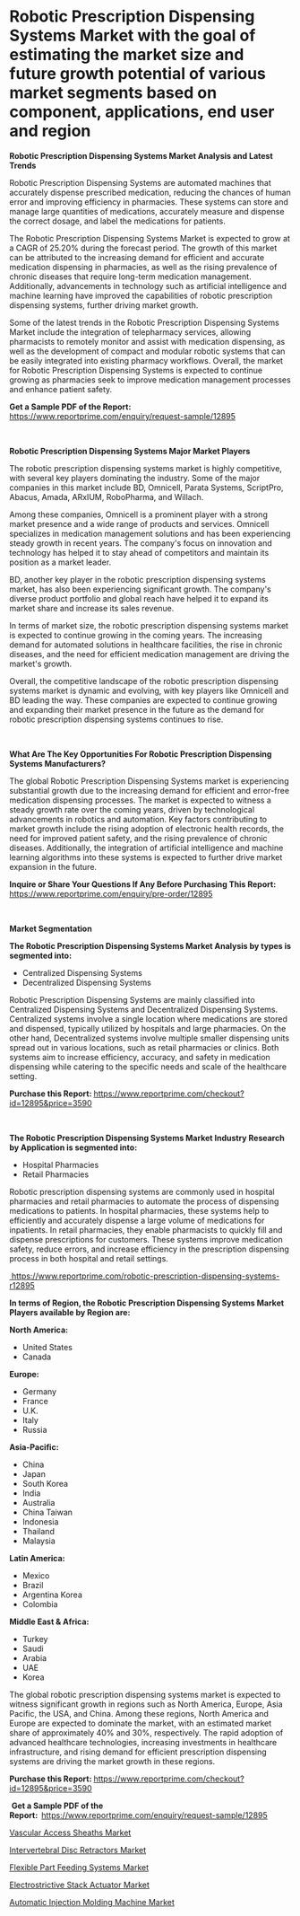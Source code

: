 <p><h1>Robotic Prescription Dispensing Systems Market with the goal of estimating the market size and future growth potential of various market segments based on component, applications, end user and region</h1></p><p><strong>Robotic Prescription Dispensing Systems Market Analysis and Latest Trends</strong></p>
<p><p>Robotic Prescription Dispensing Systems are automated machines that accurately dispense prescribed medication, reducing the chances of human error and improving efficiency in pharmacies. These systems can store and manage large quantities of medications, accurately measure and dispense the correct dosage, and label the medications for patients.</p><p>The Robotic Prescription Dispensing Systems Market is expected to grow at a CAGR of 25.20% during the forecast period. The growth of this market can be attributed to the increasing demand for efficient and accurate medication dispensing in pharmacies, as well as the rising prevalence of chronic diseases that require long-term medication management. Additionally, advancements in technology such as artificial intelligence and machine learning have improved the capabilities of robotic prescription dispensing systems, further driving market growth.</p><p>Some of the latest trends in the Robotic Prescription Dispensing Systems Market include the integration of telepharmacy services, allowing pharmacists to remotely monitor and assist with medication dispensing, as well as the development of compact and modular robotic systems that can be easily integrated into existing pharmacy workflows. Overall, the market for Robotic Prescription Dispensing Systems is expected to continue growing as pharmacies seek to improve medication management processes and enhance patient safety.</p></p>
<p><strong>Get a Sample PDF of the Report:&nbsp;</strong> <a href="https://www.reportprime.com/enquiry/request-sample/12895">https://www.reportprime.com/enquiry/request-sample/12895</a></p>
<p>&nbsp;</p>
<p><strong>Robotic Prescription Dispensing Systems Major Market Players</strong></p>
<p><p>The robotic prescription dispensing systems market is highly competitive, with several key players dominating the industry. Some of the major companies in this market include BD, Omnicell, Parata Systems, ScriptPro, Abacus, Amada, ARxIUM, RoboPharma, and Willach.</p><p>Among these companies, Omnicell is a prominent player with a strong market presence and a wide range of products and services. Omnicell specializes in medication management solutions and has been experiencing steady growth in recent years. The company's focus on innovation and technology has helped it to stay ahead of competitors and maintain its position as a market leader.</p><p>BD, another key player in the robotic prescription dispensing systems market, has also been experiencing significant growth. The company's diverse product portfolio and global reach have helped it to expand its market share and increase its sales revenue.</p><p>In terms of market size, the robotic prescription dispensing systems market is expected to continue growing in the coming years. The increasing demand for automated solutions in healthcare facilities, the rise in chronic diseases, and the need for efficient medication management are driving the market's growth.</p><p>Overall, the competitive landscape of the robotic prescription dispensing systems market is dynamic and evolving, with key players like Omnicell and BD leading the way. These companies are expected to continue growing and expanding their market presence in the future as the demand for robotic prescription dispensing systems continues to rise.</p></p>
<p>&nbsp;</p>
<p><strong>What Are The Key Opportunities For Robotic Prescription Dispensing Systems Manufacturers?</strong></p>
<p><p>The global Robotic Prescription Dispensing Systems market is experiencing substantial growth due to the increasing demand for efficient and error-free medication dispensing processes. The market is expected to witness a steady growth rate over the coming years, driven by technological advancements in robotics and automation. Key factors contributing to market growth include the rising adoption of electronic health records, the need for improved patient safety, and the rising prevalence of chronic diseases. Additionally, the integration of artificial intelligence and machine learning algorithms into these systems is expected to further drive market expansion in the future.</p></p>
<p><strong>Inquire or Share Your Questions If Any Before Purchasing This Report:</strong> <a href="https://www.reportprime.com/enquiry/pre-order/12895">https://www.reportprime.com/enquiry/pre-order/12895</a></p>
<p>&nbsp;</p>
<p><strong>Market Segmentation</strong></p>
<p><strong>The Robotic Prescription Dispensing Systems Market Analysis by types is segmented into:</strong></p>
<p><ul><li>Centralized Dispensing Systems</li><li>Decentralized Dispensing Systems</li></ul></p>
<p><p>Robotic Prescription Dispensing Systems are mainly classified into Centralized Dispensing Systems and Decentralized Dispensing Systems. Centralized systems involve a single location where medications are stored and dispensed, typically utilized by hospitals and large pharmacies. On the other hand, Decentralized systems involve multiple smaller dispensing units spread out in various locations, such as retail pharmacies or clinics. Both systems aim to increase efficiency, accuracy, and safety in medication dispensing while catering to the specific needs and scale of the healthcare setting.</p></p>
<p><strong>Purchase this Report:&nbsp;</strong><a href="https://www.reportprime.com/checkout?id=12895&price=3590">https://www.reportprime.com/checkout?id=12895&price=3590</a></p>
<p>&nbsp;</p>
<p><strong>The Robotic Prescription Dispensing Systems Market Industry Research by Application is segmented into:</strong></p>
<p><ul><li>Hospital Pharmacies</li><li>Retail Pharmacies</li></ul></p>
<p><p>Robotic prescription dispensing systems are commonly used in hospital pharmacies and retail pharmacies to automate the process of dispensing medications to patients. In hospital pharmacies, these systems help to efficiently and accurately dispense a large volume of medications for inpatients. In retail pharmacies, they enable pharmacists to quickly fill and dispense prescriptions for customers. These systems improve medication safety, reduce errors, and increase efficiency in the prescription dispensing process in both hospital and retail settings.</p></p>
<p><a href="https://www.reportprime.com/robotic-prescription-dispensing-systems-r12895">&nbsp;https://www.reportprime.com/robotic-prescription-dispensing-systems-r12895</a></p>
<p><strong>In terms of Region, the Robotic Prescription Dispensing Systems Market Players available by Region are:</strong></p>
<p>
    <p> <strong> North America: </strong>
        <ul>
            <li>United States</li>
            <li>Canada</li>
        </ul>
        </p> 
    <p> <strong> Europe: </strong>
        <ul>
            <li>Germany</li>
            <li>France</li>
            <li>U.K.</li>
            <li>Italy</li>
            <li>Russia</li>
        </ul>
        </p> 
    <p> <strong> Asia-Pacific: </strong>
        <ul>
            <li>China</li>
            <li>Japan</li>
            <li>South Korea</li>
            <li>India</li>
            <li>Australia</li>
            <li>China Taiwan</li>
            <li>Indonesia</li>
            <li>Thailand</li>
            <li>Malaysia</li>
        </ul>
        </p> 
    <p> <strong> Latin America: </strong>
        <ul>
            <li>Mexico</li>
            <li>Brazil</li>
            <li>Argentina Korea</li>
            <li>Colombia</li>
        </ul>
        </p> 
    <p> <strong> Middle East & Africa: </strong>
        <ul>
            <li>Turkey</li>
            <li>Saudi</li>
            <li>Arabia</li>
            <li>UAE</li>
            <li>Korea</li>
        </ul>
    </p>
    </p>
<p><p>The global robotic prescription dispensing systems market is expected to witness significant growth in regions such as North America, Europe, Asia Pacific, the USA, and China. Among these regions, North America and Europe are expected to dominate the market, with an estimated market share of approximately 40% and 30%, respectively. The rapid adoption of advanced healthcare technologies, increasing investments in healthcare infrastructure, and rising demand for efficient prescription dispensing systems are driving the market growth in these regions.</p></p>
<p><strong>Purchase this Report: </strong><a href="https://www.reportprime.com/checkout?id=12895&price=3590">https://www.reportprime.com/checkout?id=12895&price=3590</a></p>
<p>&nbsp;<strong>Get a Sample PDF of the Report:&nbsp;&nbsp;</strong><a href="https://www.reportprime.com/enquiry/request-sample/12895">https://www.reportprime.com/enquiry/request-sample/12895</a></p>
<p><strong></strong></p>
<p><p><a href="https://medium.com/@sallyselcenk46/vascular-access-sheaths-market-size-share-trends-analysis-report-by-end-use-1529b2df3156">Vascular Access Sheaths Market</a></p><p><a href="https://medium.com/@kelleebernier1851/intervertebral-disc-retractors-market-research-report-exploring-market-size-and-revenue-analysis-50b4bd0d0ce7">Intervertebral Disc Retractors Market</a></p><p><a href="https://github.com/lairestrong/Market-Research-Report-List-1/blob/main/flexible-part-feeding-systems-market.md">Flexible Part Feeding Systems Market</a></p><p><a href="https://www.linkedin.com/pulse/electrostrictive-stack-actuator-market-global-regional-kum2c?trackingId=RjEh5X7fRYqhtPNWd0JI%2BA%3D%3D">Electrostrictive Stack Actuator Market</a></p><p><a href="https://github.com/msLonKoss78/Market-Research-Report-List-1/blob/main/automatic-injection-molding-machine-market.md">Automatic Injection Molding Machine Market</a></p></p>